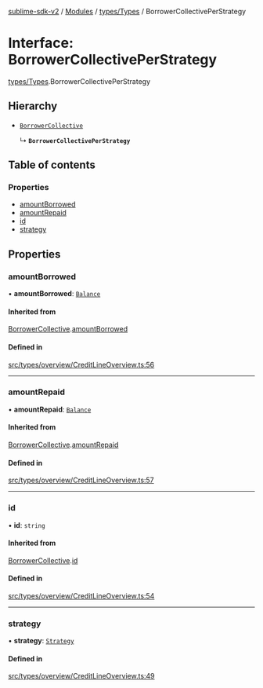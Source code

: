 [sublime-sdk-v2](../README.md) / [Modules](../modules.md) / [types/Types](../modules/types_Types.md) / BorrowerCollectivePerStrategy

# Interface: BorrowerCollectivePerStrategy

[types/Types](../modules/types_Types.md).BorrowerCollectivePerStrategy

## Hierarchy

- [`BorrowerCollective`](types_Types.BorrowerCollective.md)

  ↳ **`BorrowerCollectivePerStrategy`**

## Table of contents

### Properties

- [amountBorrowed](types_Types.BorrowerCollectivePerStrategy.md#amountborrowed)
- [amountRepaid](types_Types.BorrowerCollectivePerStrategy.md#amountrepaid)
- [id](types_Types.BorrowerCollectivePerStrategy.md#id)
- [strategy](types_Types.BorrowerCollectivePerStrategy.md#strategy)

## Properties

### amountBorrowed

• **amountBorrowed**: [`Balance`](types_Types.Balance.md)

#### Inherited from

[BorrowerCollective](types_Types.BorrowerCollective.md).[amountBorrowed](types_Types.BorrowerCollective.md#amountborrowed)

#### Defined in

[src/types/overview/CreditLineOverview.ts:56](https://github.com/sublime-finance/sublime-sdk/blob/cbfce7e/src/types/overview/CreditLineOverview.ts#L56)

___

### amountRepaid

• **amountRepaid**: [`Balance`](types_Types.Balance.md)

#### Inherited from

[BorrowerCollective](types_Types.BorrowerCollective.md).[amountRepaid](types_Types.BorrowerCollective.md#amountrepaid)

#### Defined in

[src/types/overview/CreditLineOverview.ts:57](https://github.com/sublime-finance/sublime-sdk/blob/cbfce7e/src/types/overview/CreditLineOverview.ts#L57)

___

### id

• **id**: `string`

#### Inherited from

[BorrowerCollective](types_Types.BorrowerCollective.md).[id](types_Types.BorrowerCollective.md#id)

#### Defined in

[src/types/overview/CreditLineOverview.ts:54](https://github.com/sublime-finance/sublime-sdk/blob/cbfce7e/src/types/overview/CreditLineOverview.ts#L54)

___

### strategy

• **strategy**: [`Strategy`](types_Types.Strategy.md)

#### Defined in

[src/types/overview/CreditLineOverview.ts:49](https://github.com/sublime-finance/sublime-sdk/blob/cbfce7e/src/types/overview/CreditLineOverview.ts#L49)

